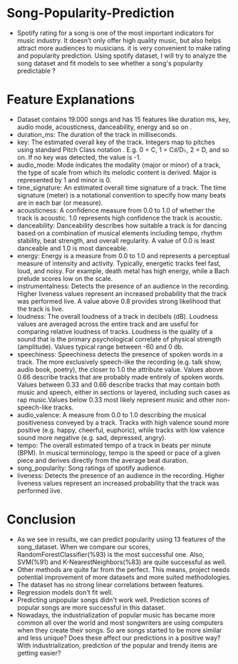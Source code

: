 # Song-Popularity-Prediction

- Spotify rating for a song is one of the most important indicators for music industry. It doesn’t only offer high quality music, but also helps attract more audiences to musicians. it is very convenient to make rating and popularity prediction. Using spotify dataset, I will try to analyze the song dataset and fit models to see whether a song's popularity predictable ?

# Feature Explanations
- Dataset contains 19.000 songs and has 15 features like duration ms, key, audio mode, acousticness, danceability, energy and so on .
- duration_ms: The duration of the track in milliseconds.
- key: The estimated overall key of the track. Integers map to pitches using standard Pitch Class notation . E.g. 0 = C, 1 = C♯/D♭, 2 = D, and so on. If no key was detected, the value is -1.
- audio_mode: Mode indicates the modality (major or minor) of a track, the type of scale from which its melodic content is derived. Major is represented by 1 and minor is 0.
- time_signature: An estimated overall time signature of a track. The time signature (meter) is a notational convention to specify how many beats are in each bar (or measure).
- acousticness: A confidence measure from 0.0 to 1.0 of whether the track is acoustic. 1.0 represents high confidence the track is acoustic.
- danceability: Danceability describes how suitable a track is for dancing based on a combination of musical elements including tempo, rhythm stability, beat strength, and overall regularity. A value of 0.0 is least danceable and 1.0 is most danceable.
- energy: Energy is a measure from 0.0 to 1.0 and represents a perceptual measure of intensity and activity. Typically, energetic tracks feel fast, loud, and noisy. For example, death metal has high energy, while a Bach prelude scores low on the scale.
- instrumentalness: Detects the presence of an audience in the recording. Higher liveness values represent an increased probability that the track was performed live. A value above 0.8 provides strong likelihood that the track is live.
- loudness: The overall loudness of a track in decibels (dB). Loudness values are averaged across the entire track and are useful for comparing relative loudness of tracks. Loudness is the quality of a sound that is the primary psychological correlate of physical strength (amplitude). Values typical range between -60 and 0 db.
- speechiness: Speechiness detects the presence of spoken words in a track. The more exclusively speech-like the recording (e.g. talk show, audio book, poetry), the closer to 1.0 the attribute value. Values above 0.66 describe tracks that are probably made entirely of spoken words. Values between 0.33 and 0.66 describe tracks that may contain both music and speech, either in sections or layered, including such cases as rap music.Values below 0.33 most likely represent music and other non-speech-like tracks.
- audio_valence: A measure from 0.0 to 1.0 describing the musical positiveness conveyed by a track. Tracks with high valence sound more positive (e.g. happy, cheerful, euphoric), while tracks with low valence sound more negative (e.g. sad, depressed, angry).
- tempo: The overall estimated tempo of a track in beats per minute (BPM). In musical terminology, tempo is the speed or pace of a given piece and derives directly from the average beat duration.
- song_popularity: Song ratings of spotify audience.
- liveness: Detects the presence of an audience in the recording. Higher liveness values represent an increased probability that the track was performed live.

# Conclusion
- As we see in results, we can predict popularity using 13 features of the song_dataset. When we compare our scores, RandomForestClassifier(%93) is the most successful one. Also, SVM(%91) and K-NearestNeighbors(%83) are quite successful as well.
- Other methods are quite far from the perfect. This means, project needs potential improvement of more datasets and more suited methodologies.
- The dataset has no strong linear correlations between features.
- Regression models don't fit well.
- Predicting unpopular songs didn't work well. Prediction scores of popular songs are more successful in this dataset.
- Nowadays, the industrialization of popular music has became more common all over the world and most songwriters are using computers when they create their songs. So are songs started to be more similar and less unique? Does these affect our predictions in a positive way? With industrialization, prediction of the popular and trendy items are getting easier?
